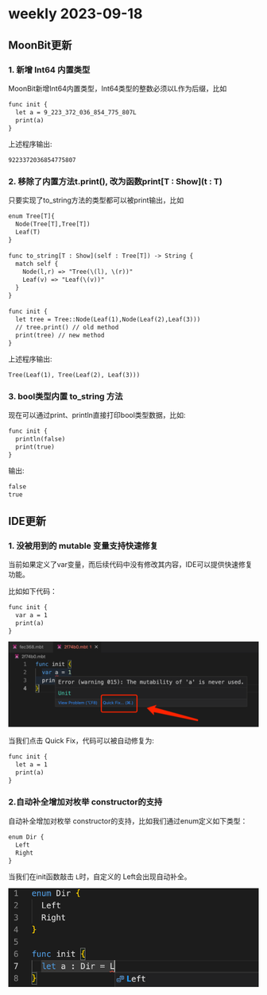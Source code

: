 # weekly 2023-09-18

<!--truncate-->

## MoonBit更新

### 1. 新增 Int64 内置类型

MoonBit新增Int64内置类型，Int64类型的整数必须以L作为后缀，比如

```
func init {
  let a = 9_223_372_036_854_775_807L
  print(a)
}
```

上述程序输出:

```
9223372036854775807
```

### 2. 移除了内置方法t.print(), 改为函数print[T : Show](t : T)

只要实现了to_string方法的类型都可以被print输出，比如

```
enum Tree[T]{
  Node(Tree[T],Tree[T])
  Leaf(T)
}

func to_string[T : Show](self : Tree[T]) -> String {
  match self {
    Node(l,r) => "Tree(\(l), \(r))"
    Leaf(v) => "Leaf(\(v))"
  }
}

func init {
  let tree = Tree::Node(Leaf(1),Node(Leaf(2),Leaf(3)))
  // tree.print() // old method
  print(tree) // new method
}
```

上述程序输出:

```
Tree(Leaf(1), Tree(Leaf(2), Leaf(3)))
```

### 3. bool类型内置 to_string 方法

现在可以通过print、println直接打印bool类型数据，比如:

```
func init {
  println(false)
  print(true)
}
```

输出:

```
false
true
```

## IDE更新

### 1. 没被用到的 mutable 变量支持快速修复

当前如果定义了var变量，而后续代码中没有修改其内容，IDE可以提供快速修复功能。

比如如下代码：

```
func init {
  var a = 1
  print(a)
}
```

![自动修复|690x236](./quickfix.png)

当我们点击 Quick Fix，代码可以被自动修复为:

```
func init {
  let a = 1
  print(a)
}
```

### 2.自动补全增加对枚举 constructor的支持

自动补全增加对枚举 constructor的支持，比如我们通过enum定义如下类型：

```
enum Dir {
  Left
  Right
}
```

当我们在init函数敲击 `L`时，自定义的 Left会出现自动补全。

![改字母|690x272](./enum-completion.png)
